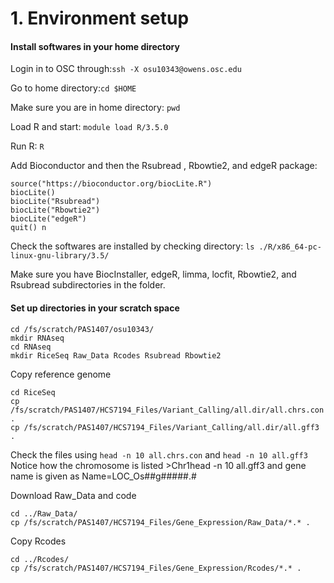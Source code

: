 # 1. Environment setup

#### **Install softwares in your home directory**

Login in to OSC through:```ssh -X osu10343@owens.osc.edu```

Go to home directory:```cd $HOME ```

Make sure you are in home directory: ```pwd ```

Load R and start: ```module load R/3.5.0```

Run R: ```R```

Add Bioconductor and then the Rsubread , Rbowtie2, and edgeR package:

```
source("https://bioconductor.org/biocLite.R")
biocLite()
biocLite("Rsubread")
biocLite("Rbowtie2")
biocLite("edgeR")
quit() n
```
Check the softwares are installed by checking directory: ```ls ./R/x86_64-pc-linux-gnu-library/3.5/```

Make sure you have BiocInstaller, edgeR, limma, locfit, Rbowtie2, and Rsubread subdirectories in the folder.

#### **Set up directories in your scratch space**

```
cd /fs/scratch/PAS1407/osu10343/
mkdir RNAseq
cd RNAseq
mkdir RiceSeq Raw_Data Rcodes Rsubread Rbowtie2
```

Copy reference genome

```
cd RiceSeq
cp /fs/scratch/PAS1407/HCS7194_Files/Variant_Calling/all.dir/all.chrs.con .
cp /fs/scratch/PAS1407/HCS7194_Files/Variant_Calling/all.dir/all.gff3 .
```

Check the files using ```head -n 10 all.chrs.con``` and ```head -n 10 all.gff3``` Notice how the chromosome is listed >Chr1head -n 10 all.gff3 and gene name is given as Name=LOC_Os##g#####.#

Download Raw_Data and code

```
cd ../Raw_Data/
cp /fs/scratch/PAS1407/HCS7194_Files/Gene_Expression/Raw_Data/*.* .
```

Copy Rcodes

```
cd ../Rcodes/
cp /fs/scratch/PAS1407/HCS7194_Files/Gene_Expression/Rcodes/*.* .
```

